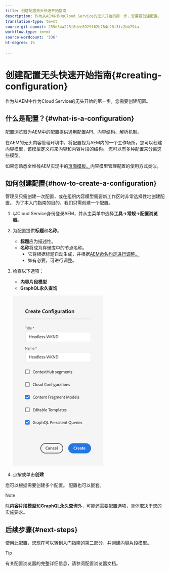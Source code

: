 ```yaml
---
title: 创建配置无头快速开始指南
description: 作为从AEM中作为Cloud Service的无头开始的第一步，您需要创建配置。
translation-type: tm+mt
source-git-commit: 259d54a225f8dee5929f62b784e28f3fc2bb794a
workflow-type: tm+mt
source-wordcount: '336'
ht-degree: 1%

---
```



# 创建配置无头快速开始指南{#creating-configuration}

作为从AEM中作为Cloud Service的无头开始的第一步，您需要创建配置。

## 什么是配置？{#what-is-a-configuration}

配置浏览器为AEM中的配置提供通用配置API、内容结构、解析机制。

在AEM的无头内容管理环境中，将配置视为AEM内的一个工作场所，您可以创建内容模型，该模型定义将来内容和内容片段的结构。 您可以有多种配置来分离这些模型。

如果您熟悉全堆栈AEM实现中的[页面模板，](/help/sites-cloud/authoring/features/templates.md)内容模型管理配置的使用方式类似。

## 如何创建配置{#how-to-create-a-configuration}

管理员只需创建一次配置，或在组织内容模型需要新工作区时非常选择性地创建配置。 为了本入门指南的目的，我们只需创建一个配置。

1. 以Cloud Service身份登录AEM，并从主菜单中选择&#x200B;**工具->常规->配置浏览器**。
1. 为配置提供&#x200B;**标题**&#x200B;和&#x200B;**名称**。
   * **标题**&#x200B;应为描述性。
   * **名称**&#x200B;将成为存储库中的节点名称。
      * 它将根据标题自动生成，并根据[AEM命名约定进行调整。](/help/implementing/developing/introduction/naming-conventions.md)
      * 如有必要，可进行调整。
1. 检查以下选项：
   * **内容片段模型**
   * **GraphQL永久查询**

   ![创建配置](../assets/create-configuration.png)

1. 点按或单击&#x200B;**创建**

您可以根据需要创建多个配置。 配置也可以嵌套。

>[!NOTE]
>
>除&#x200B;**内容片段模型**&#x200B;和&#x200B;**GraphQL永久查询**&#x200B;外，可能还需要配置选项，具体取决于您的实施要求。

## 后续步骤{#next-steps}

使用此配置，您现在可以转到入门指南的第二部分，并[创建内容片段模型。](create-content-model.md)

>[!TIP]
>
>有关配置浏览器的完整详细信息，请参阅配置浏览器文档。[](/help/implementing/developing/introduction/configurations.md)
